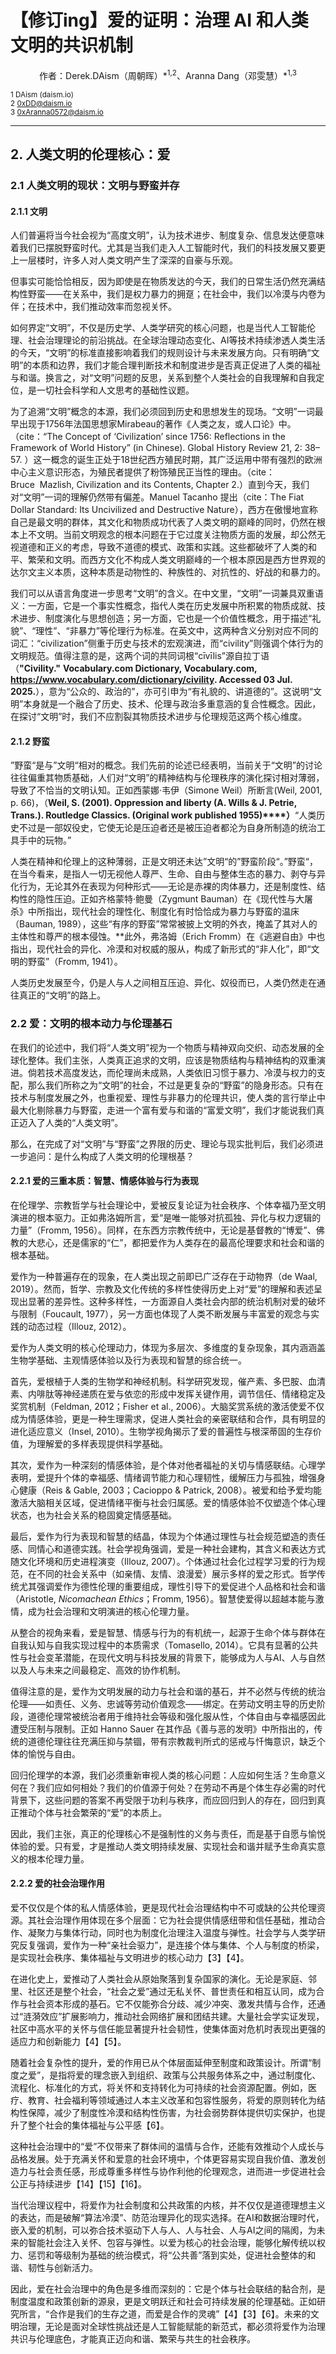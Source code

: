 # 【修订ing】爱的证明：治理 AI 和人类文明的共识机制

<center>作者：Derek.DAism（周朝晖）*<sup>1,2</sup>、Aranna Dang（邓雯慧）*<sup>1,3</sup></center>

<sub>1 DAism (daism.io)</sub>  
<sub>2 0xDD@daism.io</sub>  
<sub>3 0xAranna0572@daism.io</sub>  

---

## 2. 人类文明的伦理核心：爱

### 2.1 人类文明的现状：文明与野蛮并存

#### 2.1.1 文明

人们普遍将当今社会视为“高度文明”，认为技术进步、制度复杂、信息发达便意味着我们已摆脱野蛮时代。尤其是当我们走入人工智能时代，我们的科技发展又要更上一层楼时，许多人对人类文明产生了深深的自豪与乐观。

但事实可能恰恰相反，因为即使是在物质发达的今天，我们的日常生活仍然充满结构性野蛮——在关系中，我们是权力暴力的拥趸；在社会中，我们以冷漠与内卷为伴；在技术中，我们推动效率而忽视关怀。

如何界定“文明”，不仅是历史学、人类学研究的核心问题，也是当代人工智能伦理、社会治理理论的前沿挑战。在全球治理动态变化、AI等技术持续渗透人类生活的今天，“文明”的标准直接影响着我们的规则设计与未来发展方向。只有明确“文明”的本质和边界，我们才能合理判断技术和制度进步是否真正促进了人类的福祉与和谐。换言之，对“文明”问题的反思，关系到整个人类社会的自我理解和自我定位，是一切社会科学和人文思考的基础性议题。

为了追溯“文明”概念的本源，我们必须回到历史和思想发生的现场。“文明”一词最早出现于1756年法国思想家Mirabeau的著作《人类之友，或人口论》中。（cite：“The Concept of ‘Civilization’ since 1756: Reflections in the Framework of World History” (in Chinese). Global History Review 21, 2: 38–57. ）这一概念的诞生正处于18世纪西方殖民时期，其广泛运用中带有强烈的欧洲中心主义意识形态，为殖民者提供了粉饰殖民正当性的理由。（cite：Bruce  Mazlish, Civilization and its Contents, Chapter 2.）直到今天，我们对“文明”一词的理解仍然带有偏差。Manuel Tacanho 提出（cite：The Fiat Dollar Standard: Its Uncivilized and Destructive Nature），西方在傲慢地宣称自己是最文明的群体，其文化和物质成功代表了人类文明的巅峰的同时，仍然在根本上不文明。当前文明观念的根本问题在于它过度关注物质方面的发展，却公然无视道德和正义的考虑，导致不道德的模式、政策和实践。这些都破坏了人类的和平、繁荣和文明。而西方文化不构成人类文明巅峰的一个根本原因是西方世界观的达尔文主义本质，这种本质是动物性的、种族性的、对抗性的、好战的和暴力的。

我们可以从语言角度进一步思考“文明”的含义。在中文里，“文明”一词兼具双重语义：一方面，它是一个事实性概念，指代人类在历史发展中所积累的物质成就、技术进步、制度演化与思想创造；另一方面，它也是一个价值性概念，用于描述“礼貌”、“理性”、“非暴力”等伦理行为标准。在英文中，这两种含义分别对应不同的词汇：“civilization”侧重于历史与技术的宏观演进，而“civility”则强调个体行为的文明规范。值得注意的是，这两个词的共同词根“cīvīlis”源自拉丁语（**"Civility."** **Vocabulary.com Dictionary, Vocabulary.com, https://www.vocabulary.com/dictionary/civility. Accessed 03 Jul. 2025.**），意为“公众的、政治的”，亦可引申为“有礼貌的、讲道德的”。这说明“文明”本身就是一个融合了历史、技术、伦理与政治多重意涵的复合性概念。因此，在探讨“文明”时，我们不应割裂其物质技术进步与伦理规范这两个核心维度。

#### 2.1.2 野蛮

”野蛮“是与”文明“相对的概念。我们先前的论述已经表明，当前关于“文明”的讨论往往偏重其物质基础，人们对“文明”的精神结构与伦理秩序的演化探讨相对薄弱，导致了不恰当的文明认知。正如西蒙娜·韦伊（Simone Weil）所断言(Weil, 2001, p. 66)，（**Weil, S. (2001). Oppression and liberty (A. Wills & J. Petrie, Trans.). Routledge Classics. (Original work published 1955)****）**“人类历史不过是一部奴役史，它使无论是压迫者还是被压迫者都沦为自身所制造的统治工具手中的玩物。”

人类在精神和伦理上的这种薄弱，正是文明还未达”文明“的”野蛮阶段“。”野蛮“，在当今看来，是指人一切无视他人尊严、生命、自由与整体生态的暴力、剥夺与异化行为，无论其外在表现为何种形式——无论是赤裸的肉体暴力，还是制度性、结构性的隐性压迫。正如齐格蒙特·鲍曼（Zygmunt Bauman）在《现代性与大屠杀》中所指出，现代社会的理性化、制度化有时恰恰成为暴力与野蛮的温床（Bauman, 1989），这些“有序的野蛮”常常被披上文明的外衣，掩盖了其对人的主体性和尊严的根本侵蚀。**此外，弗洛姆（Erich Fromm）在《逃避自由》中也指出，现代社会的异化、冷漠和对权威的服从，构成了新形式的“非人化”，即“文明的野蛮”（Fromm, 1941）。

人类历史发展至今，仍是人与人之间相互压迫、异化、奴役而已，人类仍然走在通往真正的“文明”的路上。

### 2.2 爱：文明的根本动力与伦理基石

在我们的论述中，我们将“人类文明”视为一个物质与精神双向交织、动态发展的全球化整体。我们主张，人类真正追求的文明，应该是物质结构与精神结构的双重演进。倘若技术高度发达，而伦理尚未成熟，人类依旧习惯于暴力、冷漠与权力的支配，那么我们所称之为“文明”的社会，不过是更复杂的“野蛮”的隐身形态。只有在技术与制度发展之外，也重视爱、理性与非暴力的伦理共识，使人类的言行举止中最大化剔除暴力与野蛮，走进一个富有爱与和谐的“富爱文明”，我们才能说我们真正迈入了人类的“人类文明”。

那么，在完成了对“文明”与“野蛮”之界限的历史、理论与现实批判后，我们必须进一步追问：是什么构成了人类文明的伦理根基？

#### 2.2.1 爱的三重本质：智慧、情感体验与行为表现

在伦理学、宗教哲学与社会理论中，爱被反复论证为社会秩序、个体幸福乃至文明演进的根本驱力。正如弗洛姆所言，爱“是唯一能够对抗孤独、异化与权力逻辑的力量”（Fromm, 1956）。同样，在东西方宗教传统中，无论是基督教的“博爱”、佛教的大悲心，还是儒家的“仁”，都把爱作为人类存在的最高伦理要求和社会和谐的根本基础。

爱作为一种普遍存在的现象，在人类出现之前即已广泛存在于动物界（de Waal, 2019）。然而，哲学、宗教及文化传统的多样性使得历史上对“爱”的理解和表述呈现出显著的差异性。这种多样性，一方面源自人类社会内部的统治机制对爱的破坏与限制（Foucault, 1977），另一方面也体现了人类不断发展与丰富爱的观念与实践的动态过程（Illouz, 2012）。

爱作为人类文明的核心伦理动力，体现为多层次、多维度的复杂现象，其内涵涵盖生物学基础、主观情感体验以及行为表现和智慧的综合统一。

首先，爱根植于人类的生物学和神经机制。科学研究发现，催产素、多巴胺、血清素、内啡肽等神经递质在爱与依恋的形成中发挥关键作用，调节信任、情绪稳定及奖赏机制（Feldman, 2012；Fisher et al., 2006）。大脑奖赏系统的激活使爱不仅成为情感体验，更是一种生理需求，促进人类社会的亲密联结和合作，具有明显的进化适应意义（Insel, 2010）。生物学视角揭示了爱的普遍性与根深蒂固的生存价值，为理解爱的多样表现提供科学基础。

其次，爱作为一种深刻的情感体验，是个体对他者福祉的关切与情感联结。心理学表明，爱提升个体的幸福感、情绪调节能力和心理韧性，缓解压力与孤独，增强身心健康（Reis & Gable, 2003；Cacioppo & Patrick, 2008）。被爱和给予爱均能激活大脑相关区域，促进情绪平衡与社会归属感。爱的情感体验不仅塑造个体心理状态，也为社会关系的稳固奠定情感基础。

最后，爱作为行为表现和智慧的结晶，体现为个体通过理性与社会规范塑造的责任感、同情心和道德实践。社会学视角强调，爱是一种社会建构，其含义和表达方式随文化环境和历史进程演变（Illouz, 2007）。个体通过社会化过程学习爱的行为规范，在不同的社会关系中（如亲情、友情、浪漫爱）展示多样的爱之形式。哲学传统尤其强调爱作为德性伦理的重要组成，理性引导下的爱促进个人品格和社会和谐（Aristotle, _Nicomachean Ethics_；Fromm, 1956）。智慧使爱得以超越本能与激情，成为社会治理和文明演进的核心伦理力量。

从整合的视角来看，爱是智慧、情感与行为的有机统一，起源于生命个体与群体在自我认知与自我实现过程中的本质需求（Tomasello, 2014）。它具有显著的公共性与社会变革潜能，在现代文明与科技发展的背景下，能够成为人与AI、人与自然以及人与未来之间最稳定、高效的协作机制。

值得注意的是，爱作为文明发展的动力与社会和谐的基石，并不必然与传统的统治伦理——如责任、义务、忠诚等劳动价值观念——绑定。在劳动文明主导的历史阶段，道德伦理常被统治者用于维持社会等级和强化服从性，个体自由与幸福感因此遭受压制与限制。正如 Hanno Sauer 在其作品《善与恶的发明》中所指出的，传统的道德伦理往往充满压抑与禁锢，带有宗教裁判所式的惩戒与忏悔意识，缺乏个体的愉悦与自由。

回归伦理学的本源，我们必须重新审视人类的核心问题：人应如何生活？生命意义何在？我们应如何相处？我们的价值源于何处？在劳动不再是个体生存必需的时代背景下，这些问题的答案不再受限于功利与秩序，而应回归到人的存在，回归到真正推动个体与社会繁荣的“爱”的本质上。

因此，我们主张，真正的伦理核心不是强制性的义务与责任，而是基于自愿与愉悦体验的爱。只有爱，才是推动人类文明持续发展、实现社会和谐并赋予生命真实意义的根本伦理力量。

#### 2.2.2 爱的社会治理作用

爱不仅仅是个体的私人情感体验，更是现代社会治理结构中不可或缺的公共伦理资源。其社会治理作用体现在多个层面：它为社会提供情感纽带和信任基础，推动合作、凝聚力与集体行动，同时也为制度化治理注入温度与弹性。社会学与人类学研究反复强调，爱作为一种“亲社会驱力”，是连接个体与集体、个人与制度的桥梁，是实现社会秩序、集体福祉与文明进步的核心动力【3】【4】。

在进化史上，爱推动了人类社会从原始聚落到复杂国家的演化。无论是家庭、邻里、社区还是整个社会，“社会之爱”通过无私关怀、普世责任和相互认同，成为合作与社会资本形成的基石。它不仅能弥合分歧、减少冲突、激发共情与合作，还通过“涟漪效应”扩展影响力，推动社会网络扩展和团结共建。大量社会学实证发现，社区中高水平的关怀与信任能显著提升社会韧性，使集体面对危机时表现出更强的适应力和创新能力【4】【5】。

随着社会复杂性的提升，爱的作用已从个体层面延伸至制度和政策设计。所谓“制度之爱”，是指将爱的理念嵌入到组织、政策与公共服务体系之中，通过制度化、流程化、标准化的方式，将关怀和支持转化为可持续的社会资源配置。例如，医疗、教育、社会福利等领域通过人本主义改革和包容性服务，将爱的原则转化为结构性保障，减少了制度性冷漠和结构性伤害，为社会弱势群体提供切实保护，也提升了整个社会的集体福祉与公平感【6】。

这种社会治理中的“爱”不仅带来了群体间的温情与合作，还能有效推动个人成长与品格发展。处于充满关怀和爱意的社会环境中，个体更容易实现自我价值、激发创造力与社会责任感，形成尊重多样性与协作利他的伦理观念，进而进一步促进社会公正与持续进步【14】【15】【16】。

当代治理议程中，将爱作为社会制度和公共政策的内核，并不仅仅是道德理想主义的表达，而是破解“算法冷漠”、防范治理异化的现实选择。在AI和数据治理时代，嵌入爱的机制，可以弥合技术驱动下人与人、人与社会、人与AI之间的隔阂，为未来的智能社会注入关怀、包容与弹性。以爱为核心的社会治理，能够化解传统以权力、惩罚和等级制为基础的统治模式，将“公共善”落到实处，促进社会整体的和谐、韧性与创新活力。

因此，爱在社会治理中的角色是多维而深刻的：它是个体与社会联结的黏合剂，是制度温度和政策创新的源泉，更是文明跃迁和社会可持续发展的伦理基础。正如研究所言，“合作是我们的生存之道，而爱是合作的灵魂”【4】【3】【6】。未来的文明治理，无论是面对全球性挑战还是人工智能赋能的新范式，都必须将爱作为治理共识与伦理底色，才能真正迈向和谐、繁荣与共生的社会秩序。

